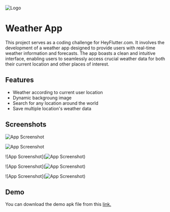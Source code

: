 
![Logo](https://firebasestorage.googleapis.com/v0/b/portfolio-10504.appspot.com/o/weather-app.png?alt=media&token=d09ee34b-6c8d-49d0-b7ca-14f8e476f093)


# Weather App

This project serves as a coding challenge for HeyFlutter․com. It involves the development of a weather app designed to provide users with real-time weather information and forecasts. The app boasts a clean and intuitive interface, enabling users to seamlessly access crucial weather data for both their current location and other places of interest.
 
## Features

- Weather according to current user location
- Dynamic backgroung image
- Search for any location around the world
- Save multiple location's weather data


## Screenshots

![App Screenshot](https://firebasestorage.googleapis.com/v0/b/portfolio-10504.appspot.com/o/sc1.png?alt=media&token=d7f40540-b09a-43e8-b005-b7a98f2d1637)

![App Screenshot](https://firebasestorage.googleapis.com/v0/b/portfolio-10504.appspot.com/o/sc2.png?alt=media&token=b0185833-6127-4465-a364-0cd7d6b3b8df)

![App Screenshot](![App Screenshot](https://firebasestorage.googleapis.com/v0/b/portfolio-10504.appspot.com/o/sc3.png?alt=media&token=07a48eb0-2beb-424a-b54a-120b0cc19185))

![App Screenshot](![App Screenshot](https://firebasestorage.googleapis.com/v0/b/portfolio-10504.appspot.com/o/sc4.png?alt=media&token=a81cb900-a607-4998-b4cd-50b7f1fc7a47))

![App Screenshot](![App Screenshot](https://firebasestorage.googleapis.com/v0/b/portfolio-10504.appspot.com/o/sc5.png?alt=media&token=3c21e697-c12b-4cfa-97cc-9984bc140c38))


## Demo
You can download the demo apk file from this
[link.  ](https://drive.google.com/file/d/1JH4nOUYd5foeV_Sv_ADMM3E381Qy6Hxw/view?usp=sharing)


